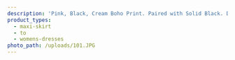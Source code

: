 ```yaml
---
description: 'Pink, Black, Cream Boho Print. Paired with Solid Black. Double Brushed Poly.'
product_types:
  - maxi-skirt
  - to
  - womens-dresses
photo_path: /uploads/101.JPG
---
```

